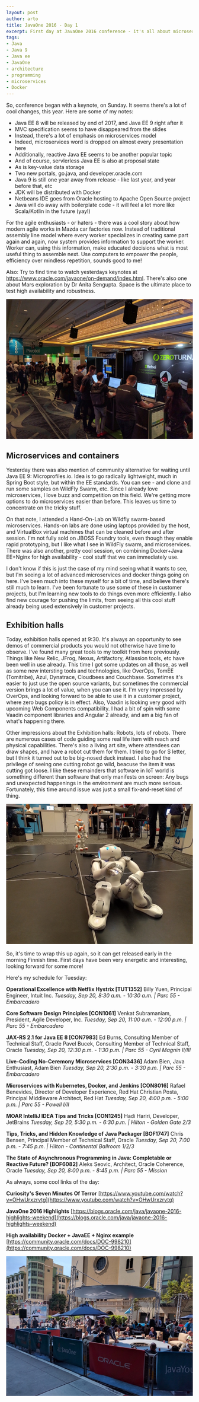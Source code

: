 ```yaml
---
layout: post
author: arto
title: JavaOne 2016 - Day 1
excerpt: First day at JavaOne 2016 conference - it's all about microservices and containers
tags:
- Java
- Java 9
- Java ee
- JavaOne
- architecture
- programming
- microservices
- Docker
---
```


So, conference began with a keynote, on Sunday. It seems there's a lot of cool changes, this year. Here are some of my notes:

- Java EE 8 will be released by end of 2017, and Java EE 9 right after it
- MVC specification seems to have disappeared from the slides
- Instead, there's a lot of emphasis on microservices model
- Indeed, microservices word is dropped on almost every presentation here
- Additionally, reactive Java EE seems to be another popular topic
- And of course, servlerless Java EE is also at proposal state
- As is key-value data storage
- Two new portals, go.java, and developer.oracle.com
- Java 9 is still one year away from release - like last year, and year before that, etc
- JDK will be distributed with Docker
- Netbeans IDE goes from Oracle hosting to Apache Open Source project
- Java will do away with boilerplate code - it will feel a lot more like Scala/Kotlin in the future (yay!)

For the agile enthusiasts - or haters - there was a cool story about how modern agile works in Mazda car factories now. Instead of traditional assembly line model where every worker specializes in creating same part again and again, now system provides information to support the worker. Worker can, using this information, make educated decisions what is most useful thing to assemble next. Use computers to empower the people, efficiency over mindless repetition, sounds good to me!

Also: Try to find time to watch yesterdays keynotes at https://www.oracle.com/javaone/on-demand/index.html. There's also one about Mars exploration by Dr Anita Sengupta. Space is the ultimate place to test high availability and robustness.

![Vibes](/img/javaone2016/2016-09-20-2.jpg)

## Microservices and containers

Yesterday there was also mention of community alternative for waiting until Java EE 9: Microprofiles.io. Idea is to go radically lightweight, much in Spring Boot style, but within the EE standards. You can see - and clone and run some samples on WildFly Swarm, etc. Since I already love microservices, I love buzz and competition on this field. We're getting more options to do microservices easier than before. This leaves us time to concentrate on the tricky stuff.

On that note, I attended a Hand-On-Lab on Wildfly swarm-based microservices. Hands-on labs are done using laptops provided by the host, and VirtualBox virtual machines that can be cleaned before and after session. I'm not fully sold on JBOSS Foundry tools, even though they enable rapid prototyping, but I like what I see in WildFly swarm, and microservices. There was also another, pretty cool session, on combining Docker+Java EE+Nginx for high availability - cool stuff that we can immediately use.

I don't know if this is just the case of my mind seeing what it wants to see, but I'm seeing a lot of advanced microservices and docker things going on here. I've been much into these myself for a bit of time, and believe there's still much to learn. I've been fortunate to use some of these in customer projects, but I'm learning new tools to do things even more efficiently. I also find new courage for pushing the limits, from seeing all this cool stuff already being used extensively in customer projects.

## Exhibition halls

Today, exhibition halls opened at 9:30. It's always an opportunity to see demos of commercial products you would not otherwise have time to observe. I've found many great tools to my toolkit from here previously. Things like New Relic, JFrog, Nexus, Artifactory, Atlassion tools, etc have been well in use already. This time I got some updates on all those, as well as some new intersting tools and technologies, like OverOps, TomEE (Tomitribe), Azul, Dynatrace, Cloudbees and Couchbase. Sometimes it's easier to just use the open source variants, but sometimes the commercial version brings a lot of value, when you can use it. I'm very impressed by OverOps, and looking forward to be able to use it in a customer project, where zero bugs policy is in effect. Also, Vaadin is looking very good with upcoming Web Components compatibility. I had a bit of spin with some Vaadin component libraries and Angular 2 already, and am a big fan of what's happening there.

Other impressions about the Exhibition halls: Robots, lots of robots. There are numerous cases of code guiding some real life item with reach and physical capabilities. There's also a living art site, where attendees can draw shapes, and have a robot cut them for them. I tried to go for S letter, but I think it turned out to be big-nosed duck instead. I also had the privilege of seeing one cutting robot go wild, beacuse the item it was cutting got loose. I like these remainders that software in IoT world is something different than software that only manifests on screen: Any bugs and unexpected happenings in the environment are much more serious. Fortunately, this time around issue was just a small fix-and-reset kind of thing.

![Robots, lots of robots](/img/javaone2016/2016-09-20-1.jpg)

So, it's time to wrap this up again, so it can get released early in the morning Finnish time. First days have been very energetic and interesting, looking forward for some more!

Here's my schedule for Tuesday:

**Operational Excellence with Netflix Hystrix [TUT1352]**
Billy Yuen, Principal Engineer, Intuit Inc.
*Tuesday, Sep 20, 8:30 a.m. - 10:30 a.m. | Parc 55 - Embarcadero*

**Core Software Design Principles [CON1061]**
Venkat Subramaniam, President, Agile Developer, Inc.
*Tuesday, Sep 20, 11:00 a.m. - 12:00 p.m. | Parc 55 - Embarcadero*

**JAX-RS 2.1 for Java EE 8 [CON7983]**
Ed Burns, Consulting Member of Technical Staff, Oracle
Pavel Bucek, Consulting Member of Technical Staff, Oracle
*Tuesday, Sep 20, 12:30 p.m. - 1:30 p.m. | Parc 55 - Cyril Magnin II/III*

**Live-Coding No-Ceremony Microservices [CON3436]**
Adam Bien, Java Enthusiast, Adam Bien
*Tuesday, Sep 20, 2:30 p.m. - 3:30 p.m. | Parc 55 - Embarcadero*

**Microservices with Kubernetes, Docker, and Jenkins [CON8016]**
Rafael Benevides, Director of Developer Experience, Red Hat
Christian Posta, Principal Middleware Architect, Red Hat
*Tuesday, Sep 20, 4:00 p.m. - 5:00 p.m. | Parc 55 - Powell I/II*

**MOAR IntelliJ IDEA Tips and Tricks [CON1245]**
Hadi Hariri, Developer, JetBrains
*Tuesday, Sep 20, 5:30 p.m. - 6:30 p.m. | Hilton - Golden Gate 2/3*

**Tips, Tricks, and Hidden Knowledge of Java Packager [BOF1747]**
Chris Bensen, Principal Member of Technical Staff, Oracle
*Tuesday, Sep 20, 7:00 p.m. - 7:45 p.m. | Hilton - Continental Ballroom 1/2/3*

**The State of Asynchronous Programming in Java: Completable or Reactive Future? [BOF6082]**
Aleks Seovic, Architect, Oracle Coherence, Oracle
*Tuesday, Sep 20, 8:00 p.m. - 8:45 p.m. | Parc 55 - Mission*


As always, some cool links of the day:

**Curiosity's Seven Minutes Of Terror**
[https://www.youtube.com/watch?v=OHwUrxzrvtg](https://www.youtube.com/watch?v=OHwUrxzrvtg)

**JavaOne 2016 Highlights**
[https://blogs.oracle.com/java/javaone-2016-highlights-weekend](https://blogs.oracle.com/java/javaone-2016-highlights-weekend)

**High availability Docker + JavaEE + Nginx example**
[https://community.oracle.com/docs/DOC-998210](https://community.oracle.com/docs/DOC-998210)

![Even devs gotta eat](/img/javaone2016/2016-09-20-3.jpg)
